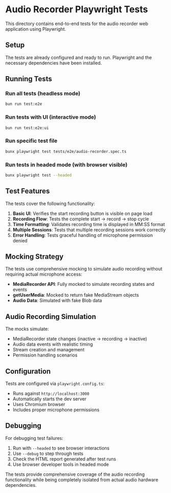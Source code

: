 # Audio Recorder Playwright Tests

This directory contains end-to-end tests for the audio recorder web application using Playwright.

## Setup

The tests are already configured and ready to run. Playwright and the necessary dependencies have been installed.

## Running Tests

### Run all tests (headless mode)
```bash
bun run test:e2e
```

### Run tests with UI (interactive mode)
```bash
bun run test:e2e:ui
```

### Run specific test file
```bash
bunx playwright test tests/e2e/audio-recorder.spec.ts
```

### Run tests in headed mode (with browser visible)
```bash
bunx playwright test --headed
```

## Test Features

The tests cover the following functionality:

1. **Basic UI**: Verifies the start recording button is visible on page load
2. **Recording Flow**: Tests the complete start → record → stop cycle
3. **Time Formatting**: Validates recording time is displayed in MM:SS format
4. **Multiple Sessions**: Tests that multiple recording sessions work correctly
5. **Error Handling**: Tests graceful handling of microphone permission denied

## Mocking Strategy

The tests use comprehensive mocking to simulate audio recording without requiring actual microphone access:

- **MediaRecorder API**: Fully mocked to simulate recording states and events
- **getUserMedia**: Mocked to return fake MediaStream objects
- **Audio Data**: Simulated with fake Blob data

## Audio Recording Simulation

The mocks simulate:
- MediaRecorder state changes (inactive → recording → inactive)
- Audio data events with realistic timing
- Stream creation and management
- Permission handling scenarios

## Configuration

Tests are configured via `playwright.config.ts`:
- Runs against `http://localhost:3000`
- Automatically starts the dev server
- Uses Chromium browser
- Includes proper microphone permissions

## Debugging

For debugging test failures:
1. Run with `--headed` to see browser interactions
2. Use `--debug` to step through tests
3. Check the HTML report generated after test runs
4. Use browser developer tools in headed mode

The tests provide comprehensive coverage of the audio recording functionality while being completely isolated from actual audio hardware dependencies.
